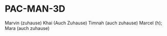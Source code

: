 # PAC-MAN-3D
Marvin (zuhause)
Khai (Auch Zuhause)
Timnah (auch zuhause)
Marcel (h);
Mara (auch zuhause)

